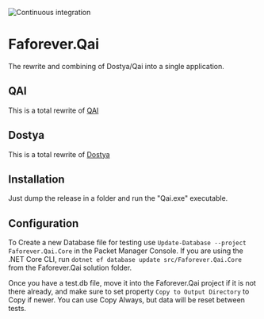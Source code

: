![Continuous integration](https://github.com/FAForever/faf-qai/workflows/Continuous%20integration/badge.svg)
# Faforever.Qai
The rewrite and combining of Dostya/Qai into a single application.

## QAI
This is a total rewrite of [QAI](https://github.com/FAForever/QAI)

## Dostya
This is a total rewrite of [Dostya](https://github.com/FAForever/Dostya)

## Installation
Just dump the release in a folder and run the "Qai.exe" executable.

## Configuration
To Create a new Database file for testing use `Update-Database --project Faforever.Qai.Core` in the Packet Manager Console.
If you are using the .NET Core CLI, run `dotnet ef database update src/Faforever.Qai.Core` from the Faforever.Qai solution folder.

Once you have a test.db file, move it into the Faforever.Qai project if it is not there already, and make sure to set property `Copy to Output Directory` to Copy if newer. You can use Copy Always, but data will be reset between tests.
